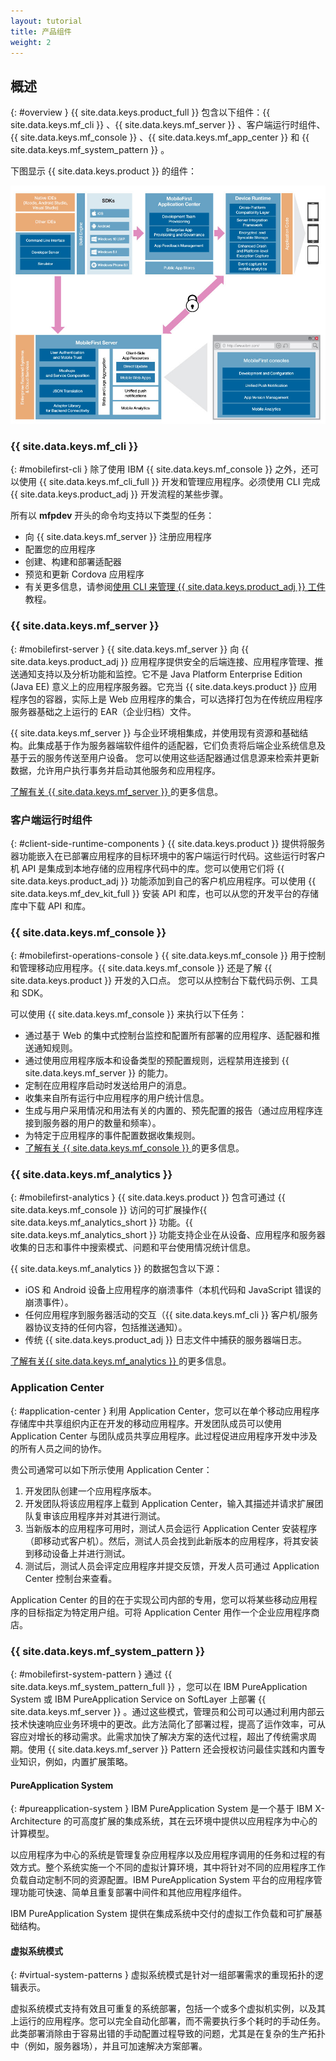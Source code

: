 ```yaml
---
layout: tutorial
title: 产品组件
weight: 2
---
```

<!-- NLS_CHARSET=UTF-8 -->
## 概述
{: #overview }
{{ site.data.keys.product_full }}    包含以下组件：{{ site.data.keys.mf_cli }}   、{{ site.data.keys.mf_server }}   、客户端运行时组件、{{ site.data.keys.mf_console }}   、{{ site.data.keys.mf_app_center }}    和 {{ site.data.keys.mf_system_pattern }}   。

下图显示 {{ site.data.keys.product }}    的组件：

![{{ site.data.keys.product }}    解决方案的体系结构](architecture.jpg)

### {{ site.data.keys.mf_cli }}   
{: #mobilefirst-cli }
除了使用 IBM {{ site.data.keys.mf_console }}    之外，还可以使用 {{ site.data.keys.mf_cli_full }}      开发和管理应用程序。必须使用 CLI 完成 {{ site.data.keys.product_adj }}    开发流程的某些步骤。

所有以 **mfpdev** 开头的命令均支持以下类型的任务：

* 向 {{ site.data.keys.mf_server }}    注册应用程序
* 配置您的应用程序
* 创建、构建和部署适配器
* 预览和更新 Cordova 应用程序
* 有关更多信息，请参阅[使用 CLI 来管理 {{ site.data.keys.product_adj }}    工件](../../application-development/using-mobilefirst-cli-to-manage-mobilefirst-artifacts/)教程。

### {{ site.data.keys.mf_server }}   
{: #mobilefirst-server }
{{ site.data.keys.mf_server }}    向 {{ site.data.keys.product_adj }}    应用程序提供安全的后端连接、应用程序管理、推送通知支持以及分析功能和监控。它不是 Java Platform Enterprise Edition (Java EE) 意义上的应用程序服务器。它充当 {{ site.data.keys.product }}    应用程序包的容器，实际上是 Web 应用程序的集合，可以选择打包为在传统应用程序服务器基础之上运行的 EAR（企业归档）文件。

{{ site.data.keys.mf_server }}    与企业环境相集成，并使用现有资源和基础结构。此集成基于作为服务器端软件组件的适配器，它们负责将后端企业系统信息及基于云的服务传送至用户设备。
您可以使用这些适配器通过信息源来检索并更新数据，允许用户执行事务并启动其他服务和应用程序。

[了解有关 {{ site.data.keys.mf_server }}   ](server) 的更多信息。

### 客户端运行时组件
{: #client-side-runtime-components }
{{ site.data.keys.product }}    提供将服务器功能嵌入在已部署应用程序的目标环境中的客户端运行时代码。这些运行时客户机 API 是集成到本地存储的应用程序代码中的库。您可以使用它们将 {{ site.data.keys.product_adj }}    功能添加到自己的客户机应用程序。可以使用 {{ site.data.keys.mf_dev_kit_full }}    安装 API 和库，也可以从您的开发平台的存储库中下载 API 和库。

### {{ site.data.keys.mf_console }}   
{: #mobilefirst-operations-console }
{{ site.data.keys.mf_console }}    用于控制和管理移动应用程序。{{ site.data.keys.mf_console }}    还是了解 {{ site.data.keys.product }}    开发的入口点。
您可以从控制台下载代码示例、工具和 SDK。

可以使用
{{ site.data.keys.mf_console }}    来执行以下任务：

* 通过基于 Web 的集中式控制台监控和配置所有部署的应用程序、适配器和推送通知规则。
* 通过使用应用程序版本和设备类型的预配置规则，远程禁用连接到 {{ site.data.keys.mf_server }}    的能力。
* 定制在应用程序启动时发送给用户的消息。
* 收集来自所有运行中应用程序的用户统计信息。
* 生成与用户采用情况和用法有关的内置的、预先配置的报告（通过应用程序连接到服务器的用户的数量和频率）。
* 为特定于应用程序的事件配置数据收集规则。
* [了解有关 {{ site.data.keys.mf_console }}   ](console) 的更多信息。

### {{ site.data.keys.mf_analytics }}   
{: #mobilefirst-analytics }
{{ site.data.keys.product }}    包含可通过 {{ site.data.keys.mf_console }}    访问的可扩展操作{{ site.data.keys.mf_analytics_short }}   功能。{{ site.data.keys.mf_analytics_short }}   功能支持企业在从设备、应用程序和服务器收集的日志和事件中搜索模式、问题和平台使用情况统计信息。

{{ site.data.keys.mf_analytics }}   的数据包含以下源：

* iOS 和 Android 设备上应用程序的崩溃事件（本机代码和 JavaScript 错误的崩溃事件）。
* 任何应用程序到服务器活动的交互（{{ site.data.keys.mf_cli }}    客户机/服务器协议支持的任何内容，包括推送通知）。
* 传统 {{ site.data.keys.product_adj }}    日志文件中捕获的服务器端日志。

[了解有关{{ site.data.keys.mf_analytics }}   ](../../analytics)的更多信息。

### Application Center
{: #application-center }
利用 Application Center，您可以在单个移动应用程序存储库中共享组织内正在开发的移动应用程序。开发团队成员可以使用 Application Center 与团队成员共享应用程序。此过程促进应用程序开发中涉及的所有人员之间的协作。

贵公司通常可以如下所示使用 Application Center：

1. 开发团队创建一个应用程序版本。
2. 开发团队将该应用程序上载到 Application Center，输入其描述并请求扩展团队复审该应用程序并对其进行测试。
3. 当新版本的应用程序可用时，测试人员会运行 Application Center 安装程序（即移动式客户机）。然后，测试人员会找到此新版本的应用程序，将其安装到移动设备上并进行测试。
4. 测试后，测试人员会评定应用程序并提交反馈，开发人员可通过 Application Center 控制台来查看。

Application Center 的目的在于实现公司内部的专用，您可以将某些移动应用程序的目标指定为特定用户组。可将 Application Center 用作一个企业应用程序商店。

### {{ site.data.keys.mf_system_pattern }}   
{: #mobilefirst-system-pattern }
通过 {{ site.data.keys.mf_system_pattern_full }}   ，您可以在 IBM PureApplication System 或 IBM PureApplication Service on SoftLayer 上部署 {{ site.data.keys.mf_server }}   。通过这些模式，管理员和公司可以通过利用内部云技术快速响应业务环境中的更改。此方法简化了部署过程，提高了运作效率，可从容应对增长的移动需求。此需求加快了解决方案的迭代过程，超出了传统需求周期。使用 {{ site.data.keys.mf_server }}    Pattern 还会授权访问最佳实践和内置专业知识，例如，内置扩展策略。

#### PureApplication System
{: #pureapplication-system }
IBM PureApplication System 是一个基于 IBM X-Architecture 的可高度扩展的集成系统，其在云环境中提供以应用程序为中心的计算模型。

以应用程序为中心的系统是管理复杂应用程序以及应用程序调用的任务和过程的有效方式。整个系统实施一个不同的虚拟计算环境，其中将针对不同的应用程序工作负载自动定制不同的资源配置。IBM PureApplication System 平台的应用程序管理功能可快速、简单且重复部署中间件和其他应用程序组件。

IBM PureApplication System 提供在集成系统中交付的虚拟工作负载和可扩展基础结构。

#### 虚拟系统模式
{: #virtual-system-patterns }
虚拟系统模式是针对一组部署需求的重现拓扑的逻辑表示。

虚拟系统模式支持有效且可重复的系统部署，包括一个或多个虚拟机实例，以及其上运行的应用程序。您可以完全自动化部署，而不需要执行多个耗时的手动任务。此类部署消除由于容易出错的手动配置过程导致的问题，尤其是在复杂的生产拓扑中（例如，服务器场），并且可加速解决方案部署。

